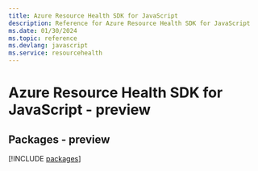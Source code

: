 ```yaml
---
title: Azure Resource Health SDK for JavaScript
description: Reference for Azure Resource Health SDK for JavaScript
ms.date: 01/30/2024
ms.topic: reference
ms.devlang: javascript
ms.service: resourcehealth
---
```

# Azure Resource Health SDK for JavaScript - preview
## Packages - preview
[!INCLUDE [packages](resource-health-index.md)]